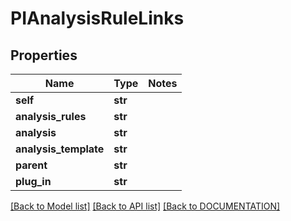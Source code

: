# PIAnalysisRuleLinks

## Properties
Name | Type | Notes
------------ | ------------- | -------------
**self** | **str**
**analysis_rules** | **str**
**analysis** | **str**
**analysis_template** | **str**
**parent** | **str**
**plug_in** | **str**

[[Back to Model list]](../../DOCUMENTATION.md#documentation-for-models) [[Back to API list]](../../DOCUMENTATION.md#documentation-for-api-endpoints) [[Back to DOCUMENTATION]](../../DOCUMENTATION.md)
